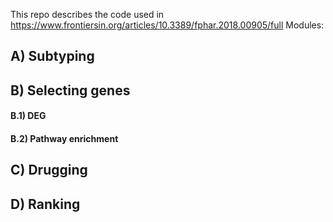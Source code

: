 This repo describes the code used in https://www.frontiersin.org/articles/10.3389/fphar.2018.00905/full
Modules:
## A) Subtyping

## B) Selecting genes
#### B.1) DEG  
#### B.2) Pathway enrichment

## C) Drugging 

## D) Ranking

